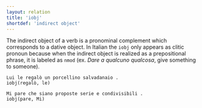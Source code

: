 ```yaml
---
layout: relation
title: 'iobj'
shortdef: 'indirect object'
---
```


The indirect object of a verb is a pronominal complement which corresponds to a dative object. In Italian the <code>iobj</code> only appears as clitic pronoun because when the indirect object is realized as a prepositional phrase, it is labeled as <code>nmod</code> (ex. *Dare a qualcuno qualcosa*, give something to someone).

~~~ sdparse
Lui le regalò un porcellino salvadanaio .
iobj(regalò, le)
~~~
~~~ sdparse
Mi pare che siano proposte serie e condivisibili .
iobj(pare, Mi)
~~~
